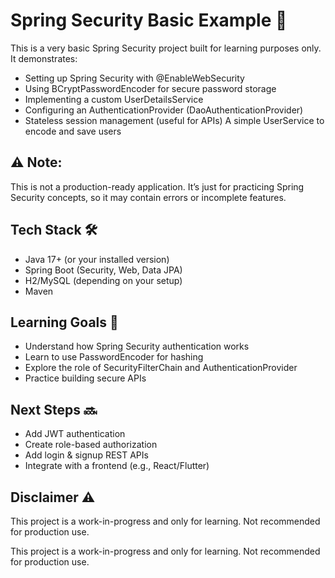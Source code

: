 # Spring Security Basic Example 🚀
This is a very basic Spring Security project built for learning purposes only.
It demonstrates:
- Setting up Spring Security with @EnableWebSecurity
- Using BCryptPasswordEncoder for secure password storage
- Implementing a custom UserDetailsService
- Configuring an AuthenticationProvider (DaoAuthenticationProvider)
- Stateless session management (useful for APIs)
A simple UserService to encode and save users

## ⚠️ Note:
This is not a production-ready application. It’s just for practicing Spring Security concepts, so it may contain errors or incomplete features.
## Tech Stack 🛠
- Java 17+ (or your installed version)
- Spring Boot (Security, Web, Data JPA)
- H2/MySQL (depending on your setup)
- Maven

## Learning Goals 🎯

- Understand how Spring Security authentication works
- Learn to use PasswordEncoder for hashing
- Explore the role of SecurityFilterChain and AuthenticationProvider
- Practice building secure APIs

## Next Steps 🔜

- Add JWT authentication
- Create role-based authorization
- Add login & signup REST APIs
- Integrate with a frontend (e.g., React/Flutter)
## Disclaimer ⚠️
This project is a work-in-progress and only for learning.
Not recommended for production use.


This project is a work-in-progress and only for learning.
Not recommended for production use.
